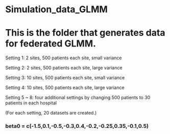 # Simulation_data_GLMM
This is the folder that generates data for federated GLMM. 
===========================

Setting 1: 2 sites, 500 patients each site, small variance

Setting 2: 2 sites, 500 patients each site, large variance

Setting 3: 10 sites, 500 patients each site, small variance

Setting 4: 10 sites, 500 patients each site, large variance

Setting 5 ~ 8: four additional settings by changing 500 patients to 30 patients in each hospital

(For each setting, 20 datasets are created.)

### beta0 = c(-1.5,0.1,-0.5,-0.3,0.4,-0.2,-0.25,0.35,-0.1,0.5)
